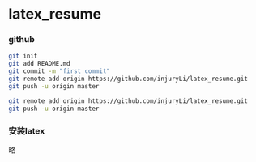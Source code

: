 # latex_resume
### github
``` bash
git init
git add README.md
git commit -m "first commit"
git remote add origin https://github.com/injuryLi/latex_resume.git
git push -u origin master

git remote add origin https://github.com/injuryLi/latex_resume.git
git push -u origin master
```
### 安装latex
略

